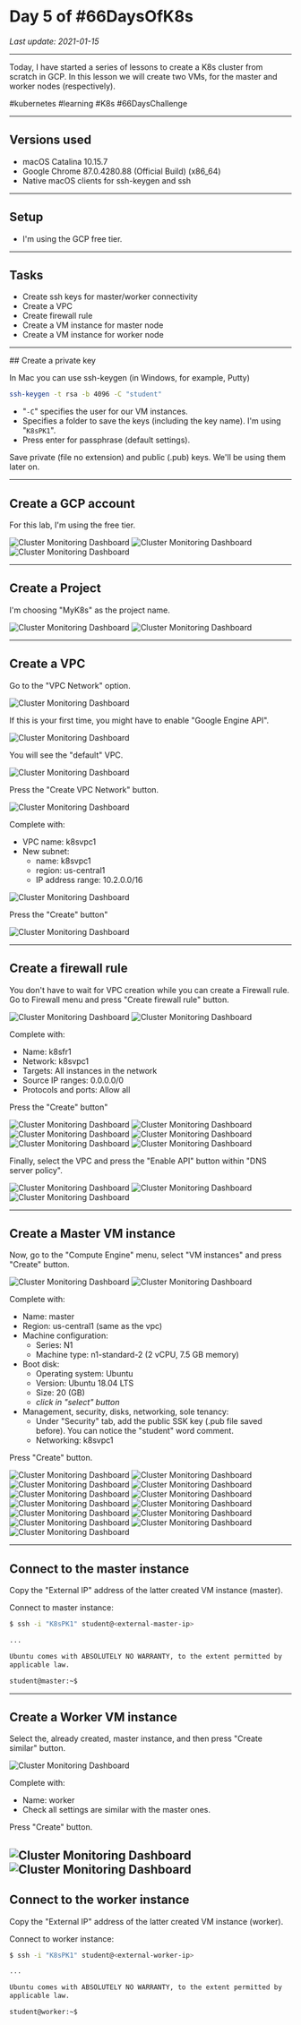 # Day 5 of #66DaysOfK8s

_Last update: 2021-01-15_

---

Today, I have started a series of lessons to create a K8s cluster from scratch in GCP.
In this lesson we will create two VMs, for the master and worker nodes (respectively).

#kubernetes #learning #K8s #66DaysChallenge

---

## Versions used

* macOS Catalina 10.15.7
* Google Chrome 87.0.4280.88 (Official Build) (x86_64)
* Native macOS clients for ssh-keygen and ssh

---

## Setup

* I'm using the GCP free tier.

---

## Tasks

* Create ssh keys for master/worker connectivity
* Create a VPC
* Create firewall rule
* Create a VM instance for master node
* Create a VM instance for worker node

---

## Create a private key

In Mac you can use ssh-keygen (in Windows, for example, Putty)

```bash
ssh-keygen -t rsa -b 4096 -C "student"
```

* "```-C```" specifies the user for our VM instances.
* Specifies a folder to save the keys (including the key name). I'm using "```K8sPK1```".
* Press enter for passphrase (default settings).

Save private (file no extension) and public (.pub) keys. We'll be using them later on.

---

## Create a GCP account

For this lab, I'm using the free tier.

![Cluster Monitoring Dashboard](readme-images/01.png)
![Cluster Monitoring Dashboard](readme-images/02.png)
![Cluster Monitoring Dashboard](readme-images/03.png)

---

## Create a Project

I'm choosing "MyK8s" as the project name.

![Cluster Monitoring Dashboard](readme-images/04.png)
![Cluster Monitoring Dashboard](readme-images/05.png)

---

## Create a VPC

Go to the "VPC Network" option.

![Cluster Monitoring Dashboard](readme-images/06.png)

If this is your first time, you might have to enable "Google Engine API".

![Cluster Monitoring Dashboard](readme-images/07.png)

You will see the "default" VPC.

![Cluster Monitoring Dashboard](readme-images/08.png)

Press the "Create VPC Network" button.

![Cluster Monitoring Dashboard](readme-images/10.png)

Complete with:
* VPC name: k8svpc1
* New subnet:
  * name: k8svpc1
  * region: us-central1
  * IP address range: 10.2.0.0/16

![Cluster Monitoring Dashboard](readme-images/10a.png)

Press the "Create" button"

![Cluster Monitoring Dashboard](readme-images/11.png)

---

## Create a firewall rule

You don't have to wait for VPC creation while you can create a Firewall rule.
Go to Firewall menu and press "Create firewall rule" button.

![Cluster Monitoring Dashboard](readme-images/12.png)
![Cluster Monitoring Dashboard](readme-images/13.png)

Complete with:
* Name: k8sfr1
* Network: k8svpc1
* Targets: All instances in the network
* Source IP ranges: 0.0.0.0/0
* Protocols and ports: Allow all

Press the "Create" button"

![Cluster Monitoring Dashboard](readme-images/14.png)
![Cluster Monitoring Dashboard](readme-images/15.png)
![Cluster Monitoring Dashboard](readme-images/16.png)
![Cluster Monitoring Dashboard](readme-images/17.png)
![Cluster Monitoring Dashboard](readme-images/18.png)
![Cluster Monitoring Dashboard](readme-images/19.png)


Finally, select the VPC and press the "Enable API" button within "DNS server policy".

![Cluster Monitoring Dashboard](readme-images/20.png)
![Cluster Monitoring Dashboard](readme-images/23.png)
![Cluster Monitoring Dashboard](readme-images/24.png)

---

## Create a Master VM instance

Now, go to the "Compute Engine" menu, select "VM instances" and press "Create" button.

![Cluster Monitoring Dashboard](readme-images/25.png)
![Cluster Monitoring Dashboard](readme-images/26.png)

Complete with:
* Name: master
* Region: us-central1 (same as the vpc)
* Machine configuration:
  * Series: N1
  * Machine type: n1-standard-2 (2 vCPU, 7.5 GB memory)
* Boot disk:
  * Operating system: Ubuntu
  * Version: Ubuntu 18.04 LTS
  * Size: 20 (GB)
  * _click in "select" button_
* Management, security, disks, networking, sole tenancy:
  * Under "Security" tab, add the public SSK key (.pub file saved before). You can notice the "student" word comment.
  * Networking: k8svpc1

Press "Create" button.

![Cluster Monitoring Dashboard](readme-images/27.png)
![Cluster Monitoring Dashboard](readme-images/28.png)
![Cluster Monitoring Dashboard](readme-images/29.png)
![Cluster Monitoring Dashboard](readme-images/30.png)
![Cluster Monitoring Dashboard](readme-images/31.png)
![Cluster Monitoring Dashboard](readme-images/32.png)
![Cluster Monitoring Dashboard](readme-images/33.png)
![Cluster Monitoring Dashboard](readme-images/34.png)
![Cluster Monitoring Dashboard](readme-images/35.png)
![Cluster Monitoring Dashboard](readme-images/36.png)
![Cluster Monitoring Dashboard](readme-images/37.png)
![Cluster Monitoring Dashboard](readme-images/38.png)
![Cluster Monitoring Dashboard](readme-images/39.png)

---

## Connect to the master instance

Copy the "External IP" address of the latter created VM instance (master).

Connect to master instance:

```bash
$ ssh -i "K8sPK1" student@<external-master-ip>

...

Ubuntu comes with ABSOLUTELY NO WARRANTY, to the extent permitted by
applicable law.

student@master:~$
```

---

## Create a Worker VM instance

Select the, already created, master instance, and then press "Create similar" button.

![Cluster Monitoring Dashboard](readme-images/41.png)

Complete with:
* Name: worker
* Check all settings are similar with the master ones.

Press "Create" button.

![Cluster Monitoring Dashboard](readme-images/42.png)
![Cluster Monitoring Dashboard](readme-images/44.png)
---

## Connect to the worker instance

Copy the "External IP" address of the latter created VM instance (worker).

Connect to worker instance:

```bash
$ ssh -i "K8sPK1" student@<external-worker-ip>

...

Ubuntu comes with ABSOLUTELY NO WARRANTY, to the extent permitted by
applicable law.

student@worker:~$
```
